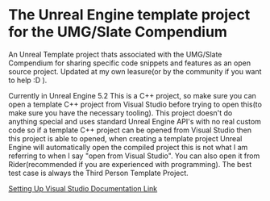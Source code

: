 # The Unreal Engine template project for the UMG/Slate Compendium
An Unreal Template project thats associated with the UMG/Slate Compendium for sharing specific code snippets and features as an open source project. Updated at my own leasure(or by the community if you want to help :D ).

Currently in Unreal Engine 5.2
This is a C++ project, so make sure you can open a template C++ project from Visual Studio before trying to open this(to make sure you have the necessary tooling). This project doesn't do anything special and uses standard Unreal Engine API's with no real custom code so if a template C++ project can be opened from Visual Studio then this project is able to opened, when creating a template project Unreal Engine will automatically open the compiled project this is not what I am referring to when I say "open from Visual Studio". You can also open it from Rider(recommended if you are experienced with programming). The best test case is always the Third Person Template Project.

[Setting Up Visual Studio Documentation Link
](https://dev.epicgames.com/documentation/unreal-engine/setting-up-visual-studio-development-environment-for-cplusplus-projects-in-unreal-engine)
